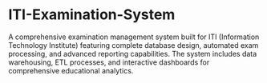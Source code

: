 # ITI-Examination-System
A comprehensive examination management system built for ITI (Information Technology Institute) featuring complete database design, automated exam processing, and advanced reporting capabilities. The system includes data warehousing, ETL processes, and interactive dashboards for comprehensive educational analytics.

